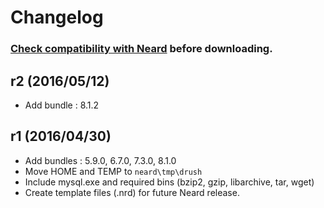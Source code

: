 # Changelog

### [Check compatibility with Neard](https://github.com/crazy-max/neard/wiki/toolDrush#latest) before downloading.

## r2 (2016/05/12)

* Add bundle : 8.1.2

## r1 (2016/04/30)

* Add bundles : 5.9.0, 6.7.0, 7.3.0, 8.1.0
* Move HOME and TEMP to `neard\tmp\drush`
* Include mysql.exe and required bins (bzip2, gzip, libarchive, tar, wget)
* Create template files (.nrd) for future Neard release.
